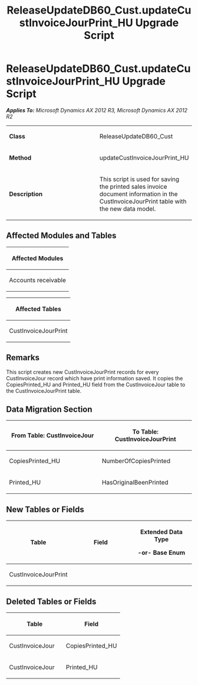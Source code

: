 ﻿---
title: ReleaseUpdateDB60_Cust.updateCustInvoiceJourPrint_HU Upgrade Script
TOCTitle: ReleaseUpdateDB60_Cust.updateCustInvoiceJourPrint_HU Upgrade Script
ms:assetid: 0cb5c623-cfa0-e602-9ac9-47affefce1fb
ms:mtpsurl: https://msdn.microsoft.com/en-us/library/JJ735691(v=AX.60)
ms:contentKeyID: 49706597
ms.date: 05/18/2015
mtps_version: v=AX.60
---

# ReleaseUpdateDB60\_Cust.updateCustInvoiceJourPrint\_HU Upgrade Script 


_**Applies To:** Microsoft Dynamics AX 2012 R3, Microsoft Dynamics AX 2012 R2_

<table>
<colgroup>
<col style="width: 50%" />
<col style="width: 50%" />
</colgroup>
<tbody>
<tr class="odd">
<td><p><strong>Class</strong></p></td>
<td><p>ReleaseUpdateDB60_Cust</p></td>
</tr>
<tr class="even">
<td><p><strong>Method</strong></p></td>
<td><p>updateCustInvoiceJourPrint_HU</p></td>
</tr>
<tr class="odd">
<td><p><strong>Description</strong></p></td>
<td><p>This script is used for saving the printed sales invoice document information in the CustInvoiceJourPrint table with the new data model.</p></td>
</tr>
</tbody>
</table>


## Affected Modules and Tables

<table>
<colgroup>
<col style="width: 100%" />
</colgroup>
<thead>
<tr class="header">
<th><p>Affected Modules</p></th>
</tr>
</thead>
<tbody>
<tr class="odd">
<td><p>Accounts receivable</p></td>
</tr>
</tbody>
</table>


<table>
<colgroup>
<col style="width: 100%" />
</colgroup>
<thead>
<tr class="header">
<th><p>Affected Tables</p></th>
</tr>
</thead>
<tbody>
<tr class="odd">
<td><p>CustInvoiceJourPrint</p></td>
</tr>
</tbody>
</table>


## Remarks

This script creates new CustInvoiceJourPrint records for every CustInvoiceJour record which have print information saved. It copies the CopiesPrinted\_HU and Printed\_HU field from the CustInvoiceJour table to the CustInvoiceJourPrint table.

## Data Migration Section

<table>
<colgroup>
<col style="width: 50%" />
<col style="width: 50%" />
</colgroup>
<thead>
<tr class="header">
<th><p>From Table: CustInvoiceJour</p></th>
<th><p>To Table: CustInvoiceJourPrint</p></th>
</tr>
</thead>
<tbody>
<tr class="odd">
<td><p>CopiesPrinted_HU</p></td>
<td><p>NumberOfCopiesPrinted</p></td>
</tr>
<tr class="even">
<td><p>Printed_HU</p></td>
<td><p>HasOriginalBeenPrinted</p></td>
</tr>
</tbody>
</table>


## New Tables or Fields

<table>
<colgroup>
<col style="width: 33%" />
<col style="width: 33%" />
<col style="width: 33%" />
</colgroup>
<thead>
<tr class="header">
<th><p>Table</p></th>
<th><p>Field</p></th>
<th><p>Extended Data Type</p>
<p>-or- Base Enum</p></th>
</tr>
</thead>
<tbody>
<tr class="odd">
<td><p>CustInvoiceJourPrint</p></td>
<td><p></p></td>
<td><p></p></td>
</tr>
</tbody>
</table>


## Deleted Tables or Fields

<table>
<colgroup>
<col style="width: 50%" />
<col style="width: 50%" />
</colgroup>
<thead>
<tr class="header">
<th><p>Table</p></th>
<th><p>Field</p></th>
</tr>
</thead>
<tbody>
<tr class="odd">
<td><p>CustInvoiceJour</p></td>
<td><p>CopiesPrinted_HU</p></td>
</tr>
<tr class="even">
<td><p>CustInvoiceJour</p></td>
<td><p>Printed_HU</p></td>
</tr>
</tbody>
</table>

  



